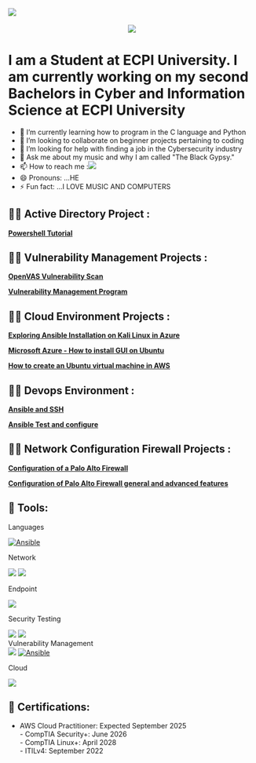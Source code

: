 <h2 align="left">
    <img src="https://readme-typing-svg.herokuapp.com/?font=Righteous&size=35&color=$${\color{red}Red}$$&center=true&vCenter=true&width=500&height=70&duration=2000&lines=Greetings!+👋;+I'm+Quintin+McFadden!;" />
</h2>
<div align="center">
    <a href="https://www.linkedin.com/in/quintinmcfadden"><img src="https://img.shields.io/badge/-LinkedIn-0072b1?&style=for-the-badge&logo=linkedin&logoColor=white" /></a>
</div>

<h1> I am a Student at ECPI University. I am currently working on my second Bachelors in Cyber and Information Science at ECPI University</h1>

- 🌱 I’m currently learning how to program in the C language and Python </h1>
- 👯 I’m looking to collaborate on beginner projects pertaining to coding </h1>
- 🤔 I’m looking for help with finding a job in the Cybersecurity industry </h1>
- 💬 Ask me about my music and why I am called "The Black Gypsy." </h1>
- 📫 How to reach me :<a href="https://www.linkedin.com/in/quintinmcfadden"><img src="https://img.shields.io/badge/-LinkedIn-0072b1?&style=for-the-badge&logo=linkedin&logoColor=white" /></a>
- 😄 Pronouns: ...HE
- ⚡ Fun fact: ...I LOVE MUSIC AND COMPUTERS </h1>


<h2>👨‍💻 Active Directory Project :</h2>

[**Powershell Tutorial**](https://www.loom.com/share/3aec1d3732c54caa97e774b5b22d6b36?sid=a582b86e-d3c0-4392-b2f8-48f65c5402f1)

<h2>👨‍💻 Vulnerability Management Projects :</h2>

[**OpenVAS Vulnerability Scan**](https://github.com/users/TheBlackGypsy/projects/2?pane=issue&itemId=118687526&issue=TheBlackGypsy%7CTheblackgypsy%7C1)

**[Vulnerability Management Program](https://github.com/TheBlackGypsy/vulnerability-management-program)**

<h2>👨‍💻 Cloud Environment Projects :</h2>

[**Exploring Ansible Installation on Kali Linux in Azure**](https://loom.com/share/f45b80595db64bc085d2bfc3f6b233ce)

[**Microsoft Azure - How to install GUI on  Ubuntu**](https://www.loom.com/share/5bc7585ef61b4c0b9f2808d6bd4cb741)


[**How to create an Ubuntu virtual machine in AWS**](https://www.loom.com/share/4154535c783845f5be7ac5493f84c748)

<h2>👨‍💻 Devops Environment :</h2>

[**Ansible and SSH**](https://github.com/users/TheBlackGypsy/projects/4/views/1?pane=issue&itemId=121681757&issue=TheBlackGypsy%7CTheblackgypsy%7C2)

[**Ansible Test and configure**](https://github.com/users/TheBlackGypsy/projects/5/views/1?pane=issue&itemId=121685227&issue=TheBlackGypsy%7CTheblackgypsy%7C3)

<h2>👨‍💻 Network Configuration Firewall Projects :</h2>

[**Configuration of a Palo Alto Firewall**](https://youtu.be/u0TF5klMroQ)

[**Configuration of Palo Alto Firewall general and advanced features**](https://youtu.be/_cUSpR52sx0?si=oll55udgjBV7mT3O)

<h2>🧰 Tools:</h2>

Languages
<div>
<a href='https://www.loom.com/share/5bc7585ef61b4c0b9f2808d6bd4cb741' target="_blank"><img alt='Ansible' src='https://img.shields.io/badge/Ansible-100000?style=for-the-badge&logo=Ansible&logoColor=white&labelColor=black&color=E10505'/></a>
<div>

Network
<div>
    <img src="https://img.shields.io/badge/-Active%20Directory-0078D4?&style=for-the-badge&logo=Windows&logoColor=white" />
    <img src="https://img.shields.io/badge/-Wireshark-1679A7?&style=for-the-badge&logo=Wireshark&logoColor=white" />
</div>

Endpoint
<div>
    <img src="https://img.shields.io/badge/-Kali%20Linux-557C89?&style=for-the-badge&logo=Kali%20Linux&logoColor=white" />
</div>

Security Testing
<div>
    <img src="https://img.shields.io/badge/-PowerShell-2E6DBF?&style=for-the-badge&logo=PowerShell&logoColor=white" />
    <img src="https://img.shields.io/badge/-Bash-4EAA25?&style=for-the-badge&logo=GNU%20Bash&logoColor=white" />
</div>
Vulnerability Management
<div>
    <img src="https://img.shields.io/badge/-Tenable-3E4D88?&style=for-the-badge&logo=Tenable&logoColor=white" />
    <a href='' target="_blank"><img alt='Ansible' src='https://img.shields.io/badge/OpenVAS-100000?style=for-the-badge&logo=Ansible&logoColor=white&labelColor=09EA5C&color=E4ABAB'/></a>
</div>

 Cloud
<div>
    <img src="https://img.shields.io/badge/-Microsoft%20Azure-0078D4?&style=for-the-badge&logo=Microsoft%20Azure&logoColor=white" />
</div>

<!--


-->

<h2>📜 Certifications:</h2>

- AWS Cloud Practitioner: Expected September 2025 <br>- CompTIA Security+: June 2026 <br>- CompTIA Linux+: April 2028 <br>- ITILv4: September 2022<br>
